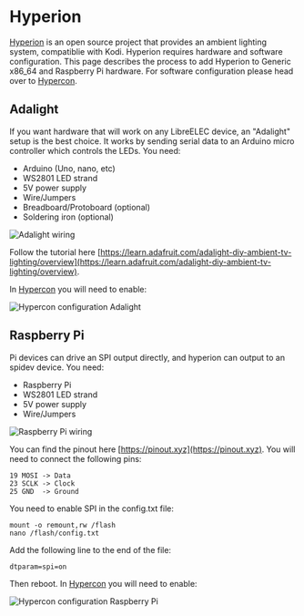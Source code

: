 # Hyperion

[Hyperion](https://github.com/hyperion-project/hyperion) is an open source project that provides an ambient lighting system, compatiblie with Kodi. Hyperion requires hardware and software configuration. This page describes the process to add Hyperion to Generic x86\_64 and Raspberry Pi hardware. For software configuration please head over to [Hypercon](hypercon.md). 

## Adalight

If you want hardware that will work on any LibreELEC device, an "Adalight" setup is the best choice. It works by sending serial data to an Arduino micro controller which controls the LEDs. You need:

* Arduino \(Uno, nano, etc\)
* WS2801 LED strand
* 5V power supply
* Wire/Jumpers
* Breadboard/Protoboard \(optional\)
* Soldering iron \(optional\)

![Adalight wiring](../.gitbook/assets/hyperion-adalight.png)

Follow the tutorial here [https://learn.adafruit.com/adalight-diy-ambient-tv-lighting/overview](https://learn.adafruit.com/adalight-diy-ambient-tv-lighting/overview).

In [Hypercon](hypercon.md) you will need to enable:

![Hypercon configuration Adalight](../.gitbook/assets/hyperion-config-adalight.png)

## Raspberry Pi

Pi devices can drive an SPI output directly, and hyperion can output to an spidev device. You need:

* Raspberry Pi
* WS2801 LED strand
* 5V power supply
* Wire/Jumpers

![Raspberry Pi wiring](../.gitbook/assets/hyperion-rpi.png)

You can find the pinout here [https://pinout.xyz](https://pinout.xyz). You will need to connect the following pins:

```text
19 MOSI -> Data
23 SCLK -> Clock
25 GND  -> Ground
```

You need to enable SPI in the config.txt file:

```text
mount -o remount,rw /flash
nano /flash/config.txt
```

Add the following line to the end of the file:

```text
dtparam=spi=on
```

Then reboot. In [Hypercon](hypercon.md) you will need to enable:

![Hypercon configuration Raspberry Pi](../.gitbook/assets/hyperion-config-rpi.png)


